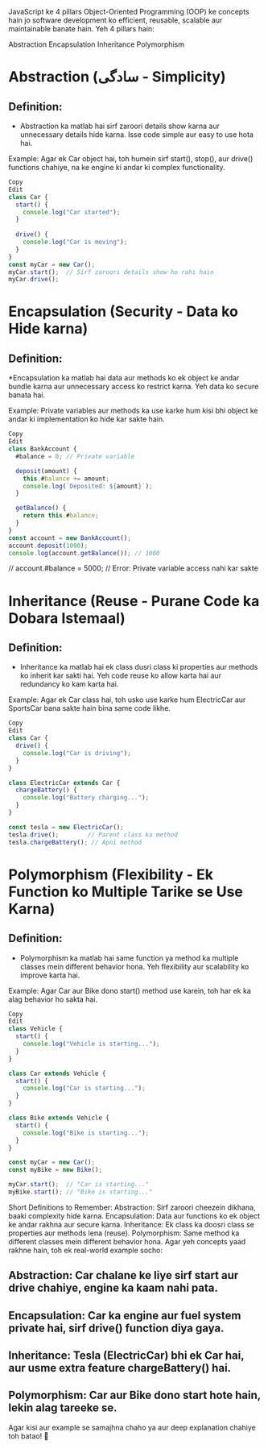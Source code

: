 JavaScript ke 4 pillars Object-Oriented Programming (OOP) ke concepts hain jo software development ko efficient, reusable, scalable aur maintainable banate hain. Yeh 4 pillars hain:

Abstraction
Encapsulation
Inheritance
Polymorphism


# Abstraction (سادگی - Simplicity)
## Definition:

* Abstraction ka matlab hai sirf zaroori details show karna aur unnecessary details hide karna. Isse code simple aur easy to use hota hai.

Example:
Agar ek Car object hai, toh humein sirf start(), stop(), aur drive() functions chahiye, na ke engine ki andar ki complex functionality.

```javascript
Copy
Edit
class Car {
  start() {
    console.log("Car started");
  }
  
  drive() {
    console.log("Car is moving");
  }
}
const myCar = new Car();
myCar.start();  // Sirf zaroori details show ho rahi hain
myCar.drive();
```
# Encapsulation (Security - Data ko Hide karna)
## Definition:

*Encapsulation ka matlab hai data aur methods ko ek object ke andar bundle karna aur unnecessary access ko restrict karna. Yeh data ko secure banata hai.

Example:
Private variables aur methods ka use karke hum kisi bhi object ke andar ki implementation ko hide kar sakte hain.

```javascript
Copy
Edit
class BankAccount {
  #balance = 0; // Private variable

  deposit(amount) {
    this.#balance += amount;
    console.log(`Deposited: ${amount}`);
  }

  getBalance() {
    return this.#balance;
  }
}
const account = new BankAccount();
account.deposit(1000);
console.log(account.getBalance()); // 1000
```
// account.#balance = 5000; // Error: Private variable access nahi kar sakte


# Inheritance (Reuse - Purane Code ka Dobara Istemaal)
## Definition:

* Inheritance ka matlab hai ek class dusri class ki properties aur methods ko inherit kar sakti hai. Yeh code reuse ko allow karta hai aur redundancy ko kam karta hai.

Example:
Agar ek Car class hai, toh usko use karke hum ElectricCar aur SportsCar bana sakte hain bina same code likhe.

```javascript
Copy
Edit
class Car {
  drive() {
    console.log("Car is driving");
  }
}

class ElectricCar extends Car {
  chargeBattery() {
    console.log("Battery charging...");
  }
}

const tesla = new ElectricCar();
tesla.drive();        // Parent class ka method
tesla.chargeBattery(); // Apni method
```

# Polymorphism (Flexibility - Ek Function ko Multiple Tarike se Use Karna)
## Definition:
* Polymorphism ka matlab hai same function ya method ka multiple classes mein different behavior hona. Yeh flexibility aur scalability ko improve karta hai.

Example:
Agar Car aur Bike dono start() method use karein, toh har ek ka alag behavior ho sakta hai.

```javascript
Copy
Edit
class Vehicle {
  start() {
    console.log("Vehicle is starting...");
  }
}

class Car extends Vehicle {
  start() {
    console.log("Car is starting...");
  }
}

class Bike extends Vehicle {
  start() {
    console.log("Bike is starting...");
  }
}

const myCar = new Car();
const myBike = new Bike();

myCar.start();  // "Car is starting..."
myBike.start(); // "Bike is starting..."
```

Short Definitions to Remember:
Abstraction: Sirf zaroori cheezein dikhana, baaki complexity hide karna.
Encapsulation: Data aur functions ko ek object ke andar rakhna aur secure karna.
Inheritance: Ek class ka doosri class se properties aur methods lena (reuse).
Polymorphism: Same method ka different classes mein different behavior hona.
Agar yeh concepts yaad rakhne hain, toh ek real-world example socho:

## Abstraction: Car chalane ke liye sirf start aur drive chahiye, engine ka kaam nahi pata.
## Encapsulation: Car ka engine aur fuel system private hai, sirf drive() function diya gaya.
## Inheritance: Tesla (ElectricCar) bhi ek Car hai, aur usme extra feature chargeBattery() hai.
## Polymorphism: Car aur Bike dono start hote hain, lekin alag tareeke se.
Agar kisi aur example se samajhna chaho ya aur deep explanation chahiye toh batao! 🚀







